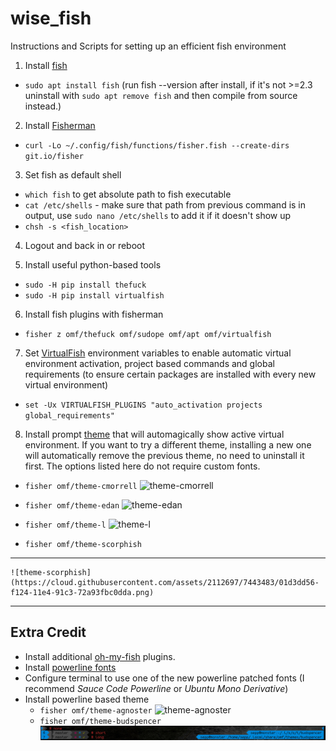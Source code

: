 # wise_fish
Instructions and Scripts for setting up an efficient fish environment

1. Install [fish](http://fish.sh)
  - `sudo apt install fish` (run fish --version after install, if it's not >=2.3 uninstall with `sudo apt remove fish` and then compile from source instead.)
  
2. Install [Fisherman](http://fisherman.sh)
  - `curl -Lo ~/.config/fish/functions/fisher.fish --create-dirs git.io/fisher`
  
3. Set fish as default shell
  - `which fish` to get absolute path to fish executable
  - `cat /etc/shells` - make sure that path from previous command is in output, use `sudo nano /etc/shells` to add it if it doesn't show up
  - `chsh -s <fish_location>`
  
4. Logout and back in or reboot

5. Install useful python-based tools
  - `sudo -H pip install thefuck`
  - `sudo -H pip install virtualfish`
  
6. Install fish plugins with fisherman
  - `fisher z omf/thefuck omf/sudope omf/apt omf/virtualfish`
  
7. Set [VirtualFish](http://https://virtualfish.readthedocs.io) environment variables to enable automatic virtual environment activation, project based commands and global requirements (to ensure certain packages are installed with every new virtual environment)
  - `set -Ux VIRTUALFISH_PLUGINS "auto_activation projects global_requirements"`
  
8. Install prompt [theme](https://github.com/oh-my-fish/oh-my-fish/blob/master/docs/Themes.md) that will automagically show active virtual environment.  If you want to try a different theme, installing a new one will automatically remove the previous theme, no need to uninstall it first.  The options listed here do not require custom fonts.

  - `fisher omf/theme-cmorrell`  ![theme-cmorrell](https://cloud.githubusercontent.com/assets/21592/4770904/8a58e026-5b89-11e4-927c-42a387b41df0.gif)
  
  - `fisher omf/theme-edan`  ![theme-edan](https://cloud.githubusercontent.com/assets/215282/6199938/f67e6a54-b49a-11e4-800b-587a638cfb86.png)
  
  - `fisher omf/theme-l`  ![theme-l](https://camo.githubusercontent.com/38f7780f0669497d4774def9615febec26a98a34/687474703a2f2f662e636c2e6c792f6974656d732f324a334d30663258316a337534373179303830492f322e706e67)
  
  - `fisher omf/theme-scorphish`
  ---
    ![theme-scorphish](https://cloud.githubusercontent.com/assets/2112697/7443483/01d3dd56-f124-11e4-91c3-72a93fbc0dda.png)
---

## Extra Credit
  - Install additional [oh-my-fish](https://github.com/oh-my-fish) plugins.
  - Install [powerline fonts](https://github.com/powerline/fonts)
  - Configure terminal to use one of the new powerline patched fonts (I recommend _Sauce Code Powerline_ or _Ubuntu Mono Derivative_)
  - Install powerline based theme
    - `fisher omf/theme-agnoster`  ![theme-agnoster](https://camo.githubusercontent.com/dabb1f1504c88e93248b3c3b3f9741c4c611acde/68747470733a2f2f662e636c6f75642e6769746875622e636f6d2f6173736574732f313736353230392f3235353337392f34353263363638652d386330622d313165322d386138652d6431643133653537643135662e706e67)
    - `fisher omf/theme-budspencer`  ![theme-budspencer](https://raw.githubusercontent.com/tannhuber/media/master/budspencer_pwd_style.jpg)
